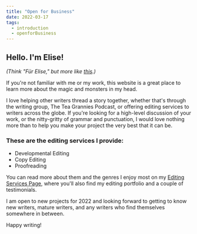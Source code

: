 ```yaml
---
title: "Open for Business"
date: 2022-03-17
tags:
  - introduction
  - openforBusiness
---
```


## Hello. I'm Elise! 

_(Think "Für Elise," but more like [this](https://www.youtube.com/watch?v=h6-h1gIwwSI).)_

If you're not familiar with me or my work, this website is a great place to learn more about the magic and monsters in my head. 

I love helping other writers thread a story together, whether that's through the writing group, The Tea Grannies Podcast, or offering editing services to writers across the globe. If you're looking for a high-level discussion of your work, or the nitty-gritty of grammar and punctuation, I would love nothing more than to help you make your project the very best that it can be.

### These are the editing services I provide:

- Developmental Editing
- Copy Editing
- Proofreading

You can read more about them and the genres I enjoy most on my [Editing Services Page](https://elisevolkman.com/editing), where you'll also find my editing portfolio and a couple of testimonials.

I am open to new projects for 2022 and looking forward to getting to know new writers, mature writers, and any writers who find themselves somewhere in between.

Happy writing!
